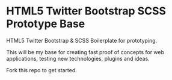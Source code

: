 HTML5 Twitter Bootstrap SCSS Prototype Base
===============

HTML5 Twitter Bootstrap &amp; SCSS Boilerplate for prototyping.

This will be my base for creating fast proof of concepts for web applications, testing new technologies, plugins and ideas.

Fork this repo to get started.
